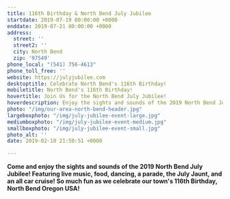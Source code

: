 ```yaml
---
title: 116th Birthday & North Bend July Jubilee
startdate: 2019-07-19 00:00:00 +0000
enddate: 2019-07-21 00:00:00 +0000
address:
  street: ''
  street2: ''
  city: North Bend
  zip: '97549'
phone_local: "(541) 756-4613"
phone_toll_free: ''
website: https://julyjubilee.com
desktoptitle: Celebrate North Bend's 116th Birthday!
mobiletitle: North Bend's 116th Birthday!
hovertitle: Join Us for the North Bend July Jubilee!
hoverdescription: Enjoy the sights and sounds of the 2019 North Bend July Jubilee!
photo: "/img/our-area-north-bend-header.jpg"
largeboxphoto: "/img/july-jubilee-event-large.jpg"
mediumboxphoto: "/img/july-jubilee-event-medium.jpg"
smallboxphoto: "/img/july-jubilee-event-small.jpg"
photo_alt: ''
date: 2019-02-10 21:50:51 +0000

---
```

**Come and enjoy the sights and sounds of the 2019 North Bend July Jubilee! Featuring live music, food, dancing, a parade, the July Jaunt, and an all car cruise! So much fun as we celebrate our town's 116th Birthday, North Bend Oregon USA!**